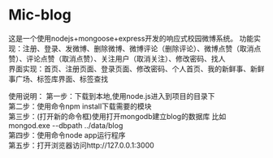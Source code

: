# Mic-blog
这是一个使用nodejs+mongoose+express开发的响应式校园微博系统。
功能实现：注册、登录、发微博、删除微博、微博评论（删除评论）、微博点赞（取消点赞）、评论点赞（取消点赞）、关注用户（取消关注）、修改密码、找人</br>
界面实现：首页、注册页面、登录页面、修改密码、个人首页、我的新鲜事、新鲜事广场、标签库界面、标签查找

使用说明：
第一步：下载到本地,使用node.js进入到项目的目录下</br>
第二步：使用命令npm install下载需要的模块</br>
第三步：(打开新的命令框)使用打开mongodb建立blog的数据库 比如mongod.exe --dbpath ../data/blog</br>
第四步：使用命令node app运行程序</br>
第五步：打开浏览器访问http://127.0.0.1:3000
